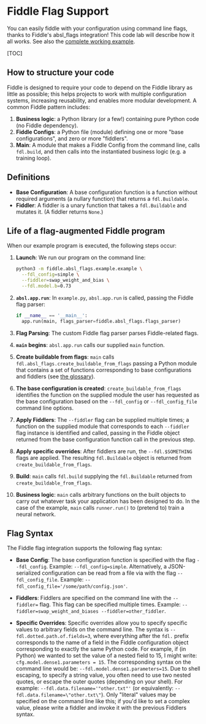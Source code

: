 # Fiddle Flag Support

<!--#include file="google/flags_code_lab_header.md"-->

You can easily fiddle with your configuration using command line flags, thanks
to Fiddle's absl_flags integration! This code lab will describe how it all
works. See also the [complete working example][example].

[example]: http://github.com/google/fiddle/tree/main/fiddle/absl_flags/example

[TOC]

## How to structure your code

Fiddle is designed to require your code to depend on the Fiddle library as
little as possible; this helps projects to work with multiple configuration
systems, increasing reusability, and enables more modular development. A common
Fiddle pattern includes:

1.  **Business logic**: a Python library (or a few!) containing pure Python code
    (no Fiddle dependency).
2.  **Fiddle Configs**: a Python file (module) defining one or more "base
    configurations", and zero or more "fiddlers".
3.  **Main**: A module that makes a Fiddle Config from the command line, calls
    `fdl.build`, and then calls into the instantiated business logic (e.g. a
    training loop).

## Definitions

-   **Base Configuration**: A base configuration function is a function without
    required arguments (a nullary function) that returns a `fdl.Buildable`.
-   **Fiddler**: A fiddler is a unary function that takes a `fdl.Buildable` and
    mutates it. (A fiddler returns `None`.)

## Life of a flag-augmented Fiddle program

When our example program is executed, the following steps occur:

1.  **Launch**: We run our program on the command line:

    ```sh
    python3 -m fiddle.absl_flags.example.example \
      --fdl_config=simple \
      --fiddler=swap_weight_and_bias \
      --fdl.model.b=0.73
    ```

2.  **`absl.app.run`**: In `example.py`, `absl.app.run` is called, passing the
    Fiddle flag parser:

    ```py
    if __name__ == '__main__':
      app.run(main, flags_parser=fiddle.absl_flags.flags_parser)
    ```

3.  **Flag Parsing**: The custom Fiddle flag parser parses Fiddle-related flags.

4.  **`main` begins**: `absl.app.run` calls our supplied `main` function.

5.  **Create buildable from flags**: `main` calls
    `fdl.absl_flags.create_buildable_from_flags` passing a Python module that
    contains a set of functions corresponding to base configurations and
    fiddlers (see [the glossary](#definitions)).

6.  **The base configuration is created**: `create_buildable_from_flags`
    identifies the function on the supplied module the user has requested as the
    base configuration based on the `--fdl_config` or `--fdl_config_file`
    command line options.

7.  **Apply Fiddlers**: The `--fiddler` flag can be supplied multiple times; a
    function on the supplied module that corresponds to each `--fiddler` flag
    instance is identified and called, passing in the Fiddle object returned
    from the base configuration function call in the previous step.

8.  **Apply specific overrides**: After fiddlers are run, the `--fdl.$SOMETHING`
    flags are applied. The resulting `fdl.Buildable` object is returned from
    `create_buildable_from_flags`.

9.  **Build**: `main` calls `fdl.build` supplying the `fdl.Buildable` returned
    from `create_buildable_from_flags`.

10. **Business logic**: `main` calls arbitrary functions on the built objects to
    carry out whatever task your application has been designed to do. In the
    case of the example, `main` calls `runner.run()` to (pretend to) train a
    neural network.

## Flag Syntax

The Fiddle flag integration supports the following flag syntax:

-   **Base Config**: The base configuration function is specified with the flag
    `--fdl_config`. Example: `--fdl_config=simple`. Alternatively, a
    JSON-serialized configuration can be read from a file via with the flag
    `--fdl_config_file`. Example: `--fdl_config_file='/some/path/config.json'`.

-   **Fiddlers**: Fiddlers are specified on the command line with the
    `--fiddler=` flag. This flag can be specified multiple times. Example:
    `--fiddler=swap_weight_and_biases --fiddler=other_fiddler`.

-   **Specific Overrides**: Specific overrides allow you to specify specific
    values to arbitrary fields on the command line. The syntax is
    `--fdl.dotted.path.of.fields=3`, where everything after the `fdl.` prefix
    corresponds to the name of a field in the Fiddle configuration object
    corresponding to exactly the same Python code. For example, if (in Python)
    we wanted to set the value of a nested field to 15, I might write:
    `cfg.model.dense1.parameters = 15`. The corresponding syntax on the command
    line would be: `--fdl.model.dense1.parameters=15`. Due to shell escaping, to
    specify a string value, you often need to use two nested quotes, or escape
    the outer quotes (depending on your shell). For example:
    `--fdl.data.filename='"other.txt"'` (or equivalently:
    `--fdl.data.filename=\"other.txt\"`). Only "literal" values may be specified
    on the command line like this; if you'd like to set a complex value, please
    write a fiddler and invoke it with the previous Fiddlers syntax.
